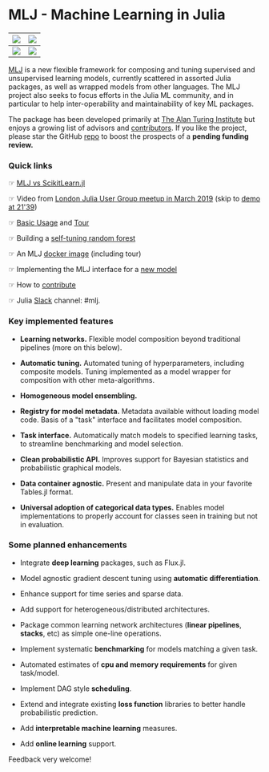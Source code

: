 # MLJ - Machine Learning in Julia

![](https://github.com/alan-turing-institute/MLJ.jl/blob/master/docs/src/learningcurves.png) | ![](https://github.com/alan-turing-institute/MLJ.jl/blob/master/docs/src/heatmap.png)
------------------------|--------------------------
![](https://github.com/alan-turing-institute/MLJ.jl/blob/master/docs/src/two_model_stack.png)  | ![](https://github.com/alan-turing-institute/MLJ.jl/blob/master/docs/src/MLPackages.png)


[MLJ](https://github.com/alan-turing-institute/MLJ.jl) is a new
flexible framework for composing and tuning supervised and
unsupervised learning models, currently scattered in assorted Julia
packages, as well as wrapped models from other languages. The MLJ
project also seeks to focus efforts in the Julia ML community, and in
particular to help inter-operability and maintainability of key ML
packages.



The package has been developed primarily at [The Alan Turing
Institute](https://turing.ac.uk) but enjoys a growing list of advisors
and
[contributors](https://github.com/alan-turing-institute/MLJ.jl/blob/master/CONTRIBUTE.md). If you like the project, please star the GitHub [repo](https://github.com/alan-turing-institute/MLJ.jl) to boost the prospects of a **pending funding review.**  


### Quick links

&#9758; [MLJ vs ScikitLearn.jl](https://alan-turing-institute.github.io/MLJ.jl/dev/frequently_asked_questions/)  

&#9758; Video from [London Julia User Group meetup in March 2019](https://www.youtube.com/watch?v=CfHkjNmj1eE) (skip to [demo at 21'39](https://youtu.be/CfHkjNmj1eE?t=21m39s)) &nbsp; 

&#9758; [Basic Usage](https://alan-turing-institute.github.io/MLJ.jl/dev/) and
[Tour](https://github.com/alan-turing-institute/MLJ.jl/blob/master/docs/src/tour.ipynb)


&#9758; Building a [self-tuning random
  forest](https://github.com/alan-turing-institute/MLJ.jl/blob/master/examples/random_forest.ipynb)

&#9758; An MLJ [docker image](https://github.com/ysimillides/mlj-docker) (including tour)

&#9758; Implementing the MLJ interface for a [new model](https://alan-turing-institute.github.io/MLJ.jl/dev/adding_models_for_general_use/) 
&nbsp; 

&#9758; How to [contribute](https://github.com/alan-turing-institute/MLJ.jl/blob/master/CONTRIBUTE.md)

&#9758; Julia [Slack](http://julialang.slack.com) channel: \#mlj.

<!---
![](wrapped_ridge.png)
-->


### Key implemented features

- **Learning networks.** Flexible model composition beyond traditional
  pipelines (more on this below).

- **Automatic tuning.** Automated tuning of hyperparameters, including
  composite models. Tuning implemented as a model wrapper for
  composition with other meta-algorithms.
  
- **Homogeneous model ensembling.**

- **Registry for model metadata.** Metadata available without loading
  model code. Basis of a "task" interface and facilitates
  model composition.
  
- **Task interface.** Automatically match models to specified learning
  tasks, to streamline benchmarking and model selection.
  
- **Clean probabilistic API.** Improves support for Bayesian
  statistics and probabilistic graphical models.
  
- **Data container agnostic.** Present and manipulate data in your
  favorite Tables.jl format.

- **Universal adoption of categorical data types.** Enables model
  implementations to properly account for classes seen in training but
  not in evaluation.


### Some planned enhancements

- Integrate **deep learning** packages, such as Flux.jl.

- Model agnostic gradient descent tuning using **automatic
	differentiation**.
	
- Enhance support for time series and sparse data.

- Add support for heterogeneous/distributed architectures.

- Package common learning network architectures (**linear pipelines**,
  **stacks**, etc) as simple one-line operations.

- Implement systematic **benchmarking** for models matching a given task.

- Automated estimates of **cpu and memory requirements** for given task/model.

- Implement DAG style **scheduling**.

- Extend and integrate existing **loss function** libraries to better handle
  probabilistic prediction.

- Add **interpretable machine learning** measures.

- Add **online learning** support.

Feedback very welcome!


